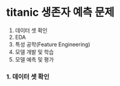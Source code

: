 # titanic 생존자 예측 문제

1. 데이터 셋 확인
2. EDA
3. 특성 공학(Feature Engineering)
4. 모델 개발 및 학습
5. 모델 예측 및 평가

### 1. 데이터 셋 확인
